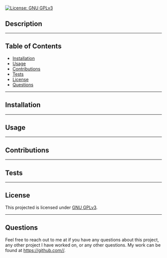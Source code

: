 # 

  [![License: GNU GPLv3](https://img.shields.io/badge/License-GPLv3-blue.svg)](https://www.gnu.org/licenses/gpl-3.0)

## Description


---

## Table of Contents
  - [Installation](#installation)
  - [Usage](#usage)
  - [Contributions](#contributions)
  - [Tests](#tests)
  - [License](#license)
  - [Questions](#questions)

  --- 

## Installation 


---

## Usage 


---

## Contributions


---

## Tests


---

## License
This projected is licensed under [GNU GPLv3](https://choosealicense.com/licenses/gpl-3.0/).

---

## Questions
Feel free to reach out to me at  if you have any questions about this project, any other project I have worked on, or any other questions. My work can be found at https://github.com//.
